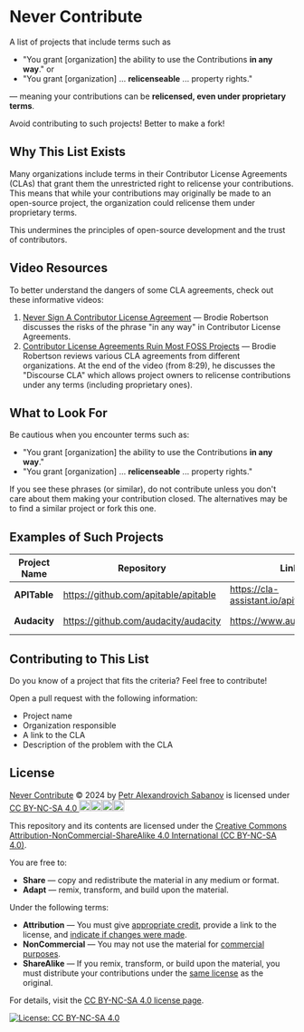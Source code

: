 # Never Contribute

A list of projects that include terms such as
- "You grant [organization] the ability to use the Contributions **in any way**."
or
- "You grant [organization] ... **relicenseable** ... property rights."

— meaning your contributions can be **relicensed, even under proprietary terms**.

Avoid contributing to such projects! Better to make a fork!

## Why This List Exists

Many organizations include terms in their Contributor License Agreements (CLAs) that grant them the unrestricted right to relicense your contributions. This means that while your contributions may originally be made to an open-source project, the organization could relicense them under proprietary terms.

This undermines the principles of open-source development and the trust of contributors.

## Video Resources

To better understand the dangers of some CLA agreements, check out these informative videos:

1. [Never Sign A Contributor License Agreement](https://www.youtube.com/watch?v=TV9EhzfjepA) — Brodie Robertson discusses the risks of the phrase "in any way" in Contributor License Agreements.
2. [Contributor License Agreements Ruin Most FOSS Projects](https://www.youtube.com/watch?v=4CcCoSjX8s4) — Brodie Robertson reviews various CLA agreements from different organizations. At the end of the video (from 8:29), he discusses the "Discourse CLA" which allows project owners to relicense contributions under any terms (including proprietary ones).

## What to Look For

Be cautious when you encounter terms such as:

- "You grant [organization] the ability to use the Contributions **in any way**."
- "You grant [organization] ... **relicenseable** ... property rights."

If you see these phrases (or similar), do not contribute unless you don't care about them making your contribution closed. The alternatives may be to find a similar project or fork this one.

## Examples of Such Projects

| Project Name | Repository | Link to CLA | Problem |
|-|-|-|-|
| **APITable** | https://github.com/apitable/apitable | https://cla-assistant.io/apitable/apitable | "**in any way**" |
| **Audacity** | https://github.com/audacity/audacity |https://www.audacityteam.org/CLA | "**in any way**" |

## Contributing to This List

Do you know of a project that fits the criteria? Feel free to contribute!

Open a pull request with the following information:
- Project name
- Organization responsible
- A link to the CLA
- Description of the problem with the CLA

## License

[Never Contribute](https://github.com/pasabanov/never-contribute) © 2024 by [Petr Alexandrovich Sabanov](https://github.com/pasabanov) is licensed under [CC BY-NC-SA 4.0 <img data-v-a0d4e8a8="" width="20" height="20" src="https://mirrors.creativecommons.org/presskit/icons/cc.svg"><img data-v-a0d4e8a8="" width="20" height="20" src="https://mirrors.creativecommons.org/presskit/icons/by.svg"><img data-v-a0d4e8a8="" width="20" height="20" src="https://mirrors.creativecommons.org/presskit/icons/nc.svg"><img data-v-a0d4e8a8="" width="20" height="20" src="https://mirrors.creativecommons.org/presskit/icons/sa.svg">](https://creativecommons.org/licenses/by-nc-sa/4.0)

This repository and its contents are licensed under the [Creative Commons Attribution-NonCommercial-ShareAlike 4.0 International (CC BY-NC-SA 4.0)](https://creativecommons.org/licenses/by-nc-sa/4.0/).

You are free to:
- **Share** — copy and redistribute the material in any medium or format.
- **Adapt** — remix, transform, and build upon the material.

Under the following terms:
- **Attribution** — You must give [appropriate credit](https://creativecommons.org/licenses/by-nc-sa/4.0/#ref-appropriate-credit), provide a link to the license, and [indicate if changes were made](https://creativecommons.org/licenses/by-nc-sa/4.0/#ref-indicate-changes).
- **NonCommercial** — You may not use the material for [commercial purposes](https://creativecommons.org/licenses/by-nc-sa/4.0/#ref-commercial-purposes).
- **ShareAlike** — If you remix, transform, or build upon the material, you must distribute your contributions under the [same license](https://creativecommons.org/licenses/by-nc-sa/4.0/#ref-same-license) as the original.

For details, visit the [CC BY-NC-SA 4.0 license page](https://creativecommons.org/licenses/by-nc-sa/4.0).

[![License: CC BY-NC-SA 4.0](https://licensebuttons.net/l/by-nc-sa/4.0/88x31.png)](https://creativecommons.org/licenses/by-nc-sa/4.0/)